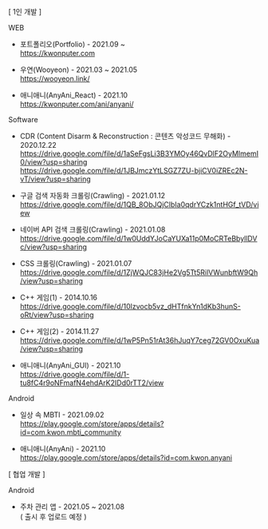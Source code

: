 
[ 1인 개발 ]  

WEB
- 포트폴리오(Portfolio) - 2021.09 ~  
https://kwonputer.com 

- 우연(Wooyeon) - 2021.03 ~ 2021.05  
https://wooyeon.link/

- 애니애니(AnyAni_React) - 2021.10  
https://kwonputer.com/ani/anyani/

Software
- CDR (Content Disarm & Reconstruction : 콘텐츠 악성코드 무해화) - 2020.12.22  
https://drive.google.com/file/d/1aSeFgsLi3B3YMOy46QvDlF2OyMImemI0/view?usp=sharing
https://drive.google.com/file/d/1JBJmczYtLSGZ7ZU-bjiCV0iZREc2N-vT/view?usp=sharing

- 구글 검색 자동화 크롤링(Crawling) - 2021.01.12  
https://drive.google.com/file/d/1QB_8ObJQjClbIa0qdrYCzk1ntHGf_tVD/view

- 네이버 API 검색 크롤링(Crawling) - 2021.01.08  
https://drive.google.com/file/d/1w0UddYJoCaYUXa11p0MoCRTeBbyllDVc/view?usp=sharing

- CSS 크롤링(Crawling) - 2021.01.07  
https://drive.google.com/file/d/1ZjWQJC83jHe2Vg5Tt5RilVWunbftW9Qh/view?usp=sharing

- C++ 게임(1) - 2014.10.16  
https://drive.google.com/file/d/10lzvocb5vz_dHTfnkYn1dKb3hunS-oRt/view?usp=sharing

- C++ 게임(2) - 2014.11.27  
https://drive.google.com/file/d/1wP5Pn51rAt36hJuqY7ceg72GV0OxuKua/view?usp=sharing

- 애니애니(AnyAni_GUI) - 2021.10  
https://drive.google.com/file/d/1-tu8fC4r9oNFmafN4ehdArK2IDd0rTT2/view

Android
- 일상 속 MBTI - 2021.09.02  
https://play.google.com/store/apps/details?id=com.kwon.mbti_community

- 애니애니(AnyAni) - 2021.10  
https://play.google.com/store/apps/details?id=com.kwon.anyani

[ 협업 개발 ]  

Android
- 주차 관리 앱 - 2021.05 ~ 2021.08  
( 출시 후 업로드 예정 )
